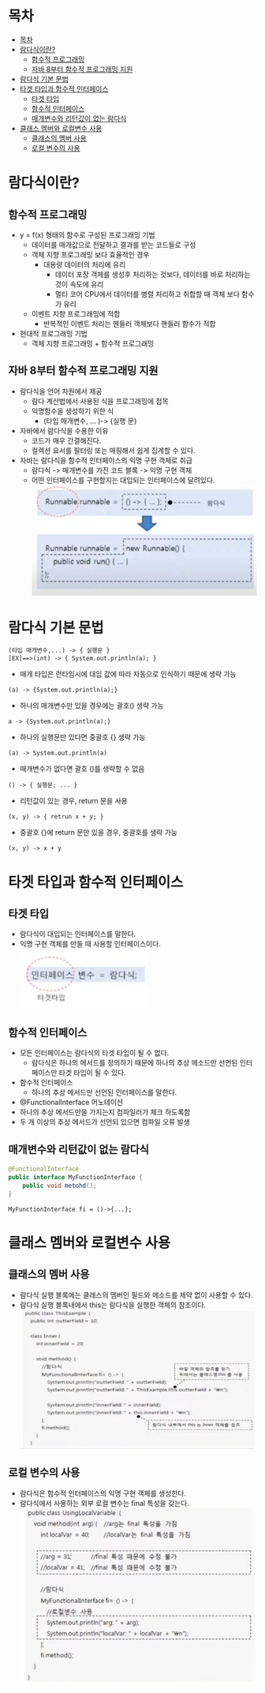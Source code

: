 # 목차
 - [목차](#목차)
 - [람다식이란?](#람다식이란?)
   - [함수적 프로그래밍](#함수적-프로그래밍)
   - [자바 8부터 함수적 프로그래밍 지원](#자바-8부터-함수적-프로그래밍-지원)
 - [람다식 기본 문법](#람다식-기본-문법)
 - [타겟 타입과 함수적 인터페이스](#타겟-타입과-함수적-인터페이스)
   - [타겟 타입](#타겟-타입)
   - [함수적 인터페이스](#함수적-인터페이스)
   - [매개변수와 리턴값이 없는 람다식](#매개변수와-리턴값이-없는-람다식)
 - [클래스 멤버와 로컬변수 사용](#클래스-멤버와-로컬변수-사용)
   - [클래스의 멤버 사용](#클래스의-멤버-사용)
   - [로컬 변수의 사용](#로컬-변수의-사용)
# 람다식이란?

## 함수적 프로그래밍

* y = f(x) 형태의 함수로 구성된 프로그래밍 기법
  * 데이터를 매개값으로 전달하고 결과를 받는 코드들로 구성
  * 객체 지향 프로그래밍 보다 효율적인 경우
    * 대용량 데이터의 처리에 유리
      * 데이터 포장 객체를 생성후 처리하는 것보다, 데이터를 바로 처리하는 것이 속도에 유리
      * 멀티 코어 CPU에서 데이터를 병렬 처리하고 취합할 때 객체 보다 함수가 유리
  * 이벤트 지향 프로그래밍에 적합
    * 반복적인 이벤트 처리는 헨들러 객체보다 핸들러 함수가 적합
* 현대적 프로그래밍 기법
  * 객체 지향 프로그래밍 + 함수적 프로그래밍

## 자바 8부터 함수적 프로그래밍 지원
* 람다식을 언어 차원에서 제공
  * 람다 계산법에서 사용된 식을 프로그래밍에 접목
  * 익명함수을 생성하기 위한 식
    * (타입 매개변수, ... )-> {실행 문}
* 자바에서 람다식을 수용한 이유
  * 코드가 매우 간결해진다.
  * 컬렉션 요서를 필터링 또는 매핑해서 쉽게 집계할 수 있다.
* 자바는 람다식을 함수적 인터페이스의 익명 구현 객체로 취급
  * 람다식 -> 매개변수를 가진 코드 블록 -> 익명 구현 객체
  * 어떤 인터페이스를 구현할지는 대입되는 인터페이스에 달려있다.
  ![Interface](../assets/image/java/람다식이란_대입되는인터페이스예시.png)

# 람다식 기본 문법
```
(타입 매개변수,...) -> { 실행문 }
[EX]==>(int) -> { System.out.println(a); }
```
* 매개 타입은 런타임시에 대입 값에 따라 자동으로 인식하기 때문에 생략 가능
```
(a) -> {System.out.println(a);}
```
* 하나의 매개변수만 있을 경우에는 괄호() 생략 가능
```
a -> {System.out.println(a);}
```
* 하나의 실행문만 있다면 중괄호 {} 생략 가능
```
(a) -> System.out.println(a)
```
* 매개변수가 없다면 괄호 ()를 생략할 수 없음
```
() -> { 실행문; ... }
```
* 리턴값이 있는 경우, return 문을 사용
```
(x, y) -> { retrun x + y; }
```
* 중괄호 {}에 return 문만 있을 경우, 중괄호를 생략 가능
```
(x, y) -> x + y
```

# 타겟 타입과 함수적 인터페이스
## 타겟 타입
* 람다식이 대입되는 인터페이스를 말한다.
* 익명 구현 객체를 만들 때 사용할 인터페이스이다.   
  ![TargetType](../assets/image/java/타겟타입과함수적인터페이스.png)
  
## 함수적 인터페이스
* 모든 인터페이스는 람다식의 타겟 타입이 될 수 없다.
  * 람다식은 하나의 메서드를 정의하기 때문에 하나의 추상 메소드만 선언된 인터페이스만 타겟 타입이 될 수 있다.
* 함수적 인터페이스
  * 하나의 추상 메서드만 선언된 인터페이스를 말한다.
* @FunctionalInterface 어노테이션
* 하나의 추상 메서드만을 가지는지 컴파일러가 체크 하도록함
* 두 개 이상의 추상 메서드가 선언되 있으면 컴파일 오류 발생

## 매개변수와 리턴값이 없는 람다식

```java
@FunctionalInterface
public interface MyFunctionInterface {
    public void metohd();
}
```
```
MyFunctionInterface fi = ()->{...};
```

# 클래스 멤버와 로컬변수 사용
## 클래스의 멤버 사용
* 람다식 실행 블록에는 클래스의 멤버인 필드와 메소드를 제약 없이 사용할 수 있다.
* 람다식 실행 블록내에서 this는 람다식을 실행한 객체의 참조이다.
![ClassMember](../assets/image/java/클래스의%20멤버%20사용%20예시.png)
## 로컬 변수의 사용
* 람다식은 함수적 인터페이스의 익명 구현 객체를 생성한다.
* 람다식에서 사용하는 외부 로컬 변수는 final 특성을 갖는다.
![LambdaFinal](../assets/image/java/람다식_외부로컬변수_final.png)
